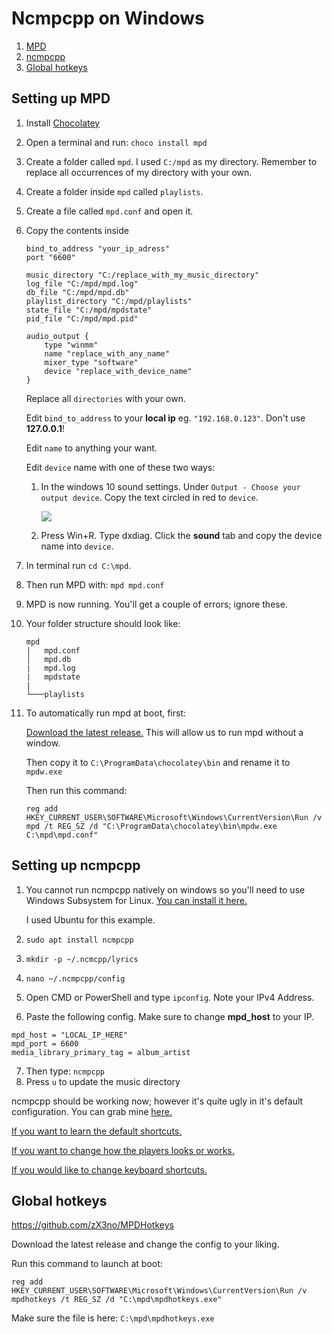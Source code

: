 # Ncmpcpp on Windows

1. [MPD](#mpd)
2. [ncmpcpp](#ncmpcpp)
3. [Global hotkeys](#hotkeys)

## Setting up MPD <a name="mpd"></a>
1. Install [Chocolatey](https://chocolatey.org/install)
2. Open a terminal and run: `choco install mpd`
3. Create a folder called `mpd`. I used `C:/mpd` as my directory. Remember to replace all occurrences of my directory with your own.
4. Create a folder inside `mpd` called `playlists`.
5. Create a file called `mpd.conf` and open it.
6. Copy the contents inside
    ```
    bind_to_address "your_ip_adress"
    port "6600"

    music_directory "C:/replace_with_my_music_directory"
    log_file "C:/mpd/mpd.log"
    db_file "C:/mpd/mpd.db"
    playlist_directory "C:/mpd/playlists"
    state_file "C:/mpd/mpdstate"
    pid_file "C:/mpd/mpd.pid"

    audio_output {
        type "winmm"
        name "replace_with_any_name"
        mixer_type "software"
        device "replace_with_device_name"
    }
    ```
    Replace all `directories` with your own.

    Edit `bind_to_address` to your **local ip** eg. `"192.168.0.123"`. Don't use **127.0.0.1**!

    Edit `name` to anything your want.

    Edit `device` name with one of these two ways:

    1. In the windows 10 sound settings. Under `Output - Choose your output device`. Copy the text circled in red to `device`.
   
        ![](https://github.com/zX3no/ncmpcppOnWindows/blob/main/Images/device.png?raw=true)

    2. Press Win+R. Type dxdiag. Click the **sound** tab and copy the device name into `device`.
7. In terminal run `cd C:\mpd`.
8. Then run MPD with: `mpd mpd.conf`
9. MPD is now running. You'll get a couple of errors; ignore these.
10. Your folder structure should look like:
    ```
    mpd
    |   mpd.conf
    │   mpd.db
    |   mpd.log
    |   mpdstate
    |
    └───playlists
    ```


11. To automatically run mpd at boot, first:

    [Download the latest release.](https://github.com/SeidChr/RunHiddenConsole/releases/) This will allow us to run mpd without a window.

    Then copy it to `C:\ProgramData\chocolatey\bin` and rename it to `mpdw.exe`

    Then run this command:

    ```
    reg add HKEY_CURRENT_USER\SOFTWARE\Microsoft\Windows\CurrentVersion\Run /v mpd /t REG_SZ /d "C:\ProgramData\chocolatey\bin\mpdw.exe C:\mpd\mpd.conf"
    ```

## Setting up ncmpcpp <a name="ncmpcpp"></a>

1. You cannot run ncmpcpp natively on windows so you'll need to use Windows Subsystem for Linux. [You can install it here.](https://docs.microsoft.com/en-us/windows/wsl/install-win10)

    I used Ubuntu for this example. 
2. `sudo apt install ncmpcpp`
3. `mkdir -p ~/.ncmcpp/lyrics`
4. `nano ~/.ncmpcpp/config`
5. Open CMD or PowerShell and type `ipconfig`. Note your IPv4 Address.
6. Paste the following config. Make sure to change **mpd_host** to your IP. 
   
```
mpd_host = "LOCAL_IP_HERE"
mpd_port = 6600 
media_library_primary_tag = album_artist
```
7. Then type: `ncmpcpp`
8. Press `u` to update the music directory

ncmpcpp should be working now; however it's quite ugly in it's default configuration. You can grab mine [here.](https://raw.githubusercontent.com/zX3no/zX3no/main/Config/.ncmpcpp/config) 

[If you want to learn the default shortcuts.](https://pkgbuild.com/~jelle/ncmpcpp/)

[If you want to change how the players looks or works.](https://github.com/ncmpcpp/ncmpcpp/blob/master/doc/config)

[If you would like to change keyboard shortcuts.](https://github.com/ncmpcpp/ncmpcpp/blob/master/doc/bindings)

## Global hotkeys <a name="hotkeys"></a>

https://github.com/zX3no/MPDHotkeys

Download the latest release and change the config to your liking.

Run this command to launch at boot:


```
reg add HKEY_CURRENT_USER\SOFTWARE\Microsoft\Windows\CurrentVersion\Run /v mpdhotkeys /t REG_SZ /d "C:\mpd\mpdhotkeys.exe"
```

Make sure the file is here: `C:\mpd\mpdhotkeys.exe`